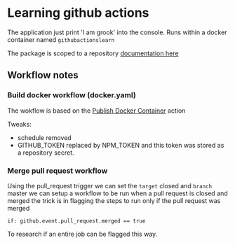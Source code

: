 # Learning github actions


The application just print 'I am grook' into the console. Runs within a docker container named `githubactionslearn`

The package is scoped to a repository [documentation here](https://docs.github.com/en/packages/learn-github-packages/connecting-a-repository-to-a-package)

## Workflow notes

### Build docker workflow (docker.yaml)

The wokflow is based on the [Publish Docker Container](https://github.com/yrfonfria/githubactionslearn/new/master?filename=.github%2Fworkflows%2Fdocker-publish.yml&workflow_template=ci%2Fdocker-publish) action

Tweaks:
 - schedule removed
 - GITHUB_TOKEN replaced by NPM_TOKEN and this token was stored as a repository secret.

### Merge pull request workflow

Using the pull_request trigger we can set the `target` closed and `branch` master we can setup  a workflow to be run when a pull request is closed and merged
the trick is in flagging the steps to run only if the pull request was merged

```
if: github.event.pull_request.merged == true
```

To research if an entire job can be flagged this way.
